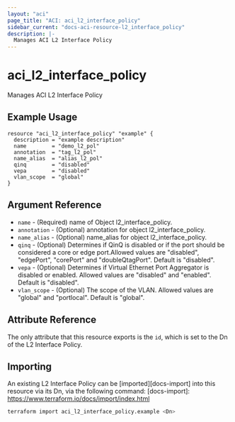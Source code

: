 ```yaml
---
layout: "aci"
page_title: "ACI: aci_l2_interface_policy"
sidebar_current: "docs-aci-resource-l2_interface_policy"
description: |-
  Manages ACI L2 Interface Policy
---
```


# aci_l2_interface_policy #

Manages ACI L2 Interface Policy

## Example Usage ##

```hcl
resource "aci_l2_interface_policy" "example" {
  description = "example description"
  name        = "demo_l2_pol"
  annotation  = "tag_l2_pol"
  name_alias  = "alias_l2_pol"
  qinq        = "disabled"
  vepa        = "disabled"
  vlan_scope  = "global"
}
```

## Argument Reference ##

* `name` - (Required) name of Object l2_interface_policy.
* `annotation` - (Optional) annotation for object l2_interface_policy.
* `name_alias` - (Optional) name_alias for object l2_interface_policy.
* `qinq` - (Optional) Determines if QinQ is disabled or if the port should be considered a core or edge port.Allowed values are "disabled", "edgePort", "corePort" and "doubleQtagPort". Default is "disabled".
* `vepa` - (Optional) Determines if Virtual Ethernet Port Aggregator is disabled or enabled. Allowed values are "disabled" and "enabled". Default is "disabled".
* `vlan_scope` - (Optional) The scope of the VLAN. Allowed values are "global" and "portlocal". Default is "global".

## Attribute Reference ##

The only attribute that this resource exports is the `id`, which is set to the
Dn of the L2 Interface Policy.

## Importing ##

An existing L2 Interface Policy can be [imported][docs-import] into this resource via its Dn, via the following command:
[docs-import]: <https://www.terraform.io/docs/import/index.html>

```bash
terraform import aci_l2_interface_policy.example <Dn>
```
